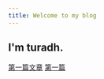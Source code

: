 ```yaml
---
title: Welcome to my blog
---
```

## I'm turadh.
[第一篇文章](/2025/05/05/trial)
[第一篇](https://turadh.github.io/skills-github-pages/_posts/2025-05-05-trial.md)
